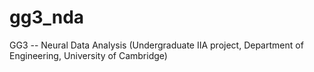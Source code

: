 # gg3_nda
GG3 -- Neural Data Analysis (Undergraduate IIA project, Department of Engineering, University of Cambridge)
